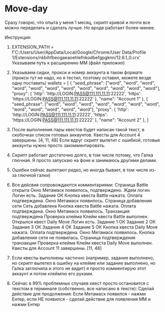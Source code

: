 # Move-day
Сразу говорю, что опыта у меня 1 месяц, скрипт кривой и почти все можно переделать и сделать лучше. Но вроде работает более-менее.

Инструкция:
1) EXTENSION_PATH = f'C:/Users/User/AppData/Local/Google/Chrome/User Data/Profile 1/Extensions/nkbihfbeogaeaoehlefnkodbefgpgknn/12.6.1_0.crx'
   Указываем путь к расширению ММ (файл приложил)

2) Указываем сидки, прокси и номер аккаунта в таком формате (прокси тут не надо, но я тестил, поэтому оставил, можете везде одну поставить)
wallets = [
    {
        "seed_phrase": ["word", "word", "word", "word", "word", "word", "word", "word", "word", "word", "word", "word"],
        "proxy": {
            'http': 'http://LOGIN:PASS@111.111.11.11:22222',
            'https': 'https://LOGIN:PASS@111.111.11.11:22222'
        },
        "name": "Account 1"
    },
    {
        "seed_phrase": ["word", "word", "word", "word", "word", "word", "word", "word", "word", "word", "word", "word"],
        "proxy": {
            'http': 'http://LOGIN:PASS@111.111.11.11:22222',
            'https': 'https://LOGIN:PASS@111.111.11.11:22222'
        },
        "name": "Account 2"
    },
]

3) После выполнения пары квестов будет написан такой текст, в скобочках список готовых аккаунтов.
  Квесты для Account 4 завершены.
  [4, 11, 48]
  Если вдруг скрипт вылетит с ошибкой, готовые аккаунты нужно просто закомментировать.

4) Скрипт работает достаточно долго, в том числе потому, что Галка глючная. Я просто запускаю на фоне и занимаюсь другими делами.
   
6) Ошибки сейчас вылетают редко, но иногда бывает, в том числе из-за глючной галки)
   
7) Все дейсвия сопровождаются комментариями:
  Страница Battle открыта
  Окно Метамаск появилось, подтверждено.
  Ждем логин.
  Логин есть.
  Задание ОК
  Кнопка квеста Battle нажата.
  Оплата подтверждена.
  Окно Метамаск появилось.
  Страница добавления сети
  Сеть добавлена
  Кнопка квеста Battle нажата.
  Оплата подтверждена.
  Окно Метамаск появилось.
  Транзакция подтверждена
  Проверка клейма
  Клейм квеста Battle выполнен.
  Открылся квест Daily Move
  Логин есть.
  Задание 1 ОК
  Задание 2 ОК
  Задание 3 ОК
  Задание 4 ОК
  Задание 5 ОК
  Кнопка квеста Daily Move нажата.
  Оплата подтверждена.
  Окно Метамаск появилось.
  Кнопка добавления сети не появилась.
  Страница подтверждения транзакции
  Проверка клейма
  Клейм квеста Daily Move выполнен.
  Квесты для Account 11 завершены.
  [11, 48]

7) Если квесты выполнены частично (например, задание выполнено, но скрипт вылетел в ошибку на клейме или задание выполнено, но Галка заглючила и этого не видит) я просто комментирую этот аккаунт и потом клеймлю его руками.

8) Сейчас в 99% проблемных случаев квест просто остановится с текстом в терминале (собственно, все написано в тексте):
  Сделай действие для продолжения: Если Метамаск появился - нажми Ентер, если НЕ появился - сделай действие для появления ММ и нажми Ентер
